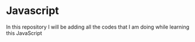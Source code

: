 # Javascript
In this repository I will be  adding all the codes that I am doing while learning this JavaScript 
